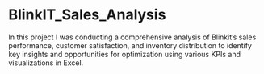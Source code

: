 # BlinkIT_Sales_Analysis
In this project I was conducting a comprehensive analysis of Blinkit’s sales performance, customer satisfaction, and inventory distribution to identify key insights and opportunities for optimization using various KPIs and visualizations in Excel.
